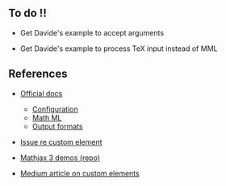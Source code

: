 
## To do !!

- Get Davide's example to accept arguments

- Get Davide's example to process TeX input instead of MML

## References

- [Official docs](http://docs.mathjax.org/en/latest/)
   - [Configuration](http://docs.mathjax.org/en/latest/web/configuration.html)
   - [Math ML](http://docs.mathjax.org/en/latest/output/mathml.html?highlight=render#mathml-support)
   - [Output formats](http://docs.mathjax.org/en/latest/output/index.html?highlight=render)

- [Issue re custom element](https://github.com/mathjax/MathJax/issues/2162#issuecomment-506962519)

- [Mathjax 3 demos (repo)](https://github.com/mathjax/MathJax-demos-web)

- [Medium article on custom elements](https://medium.com/recraftrelic/what-are-html-custom-elements-c6ffea9c4244)
